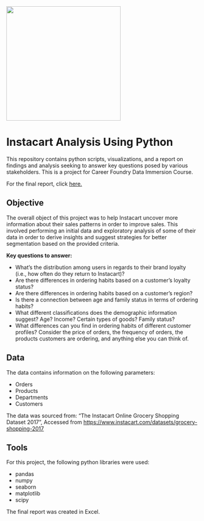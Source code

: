 <img src="https://user-images.githubusercontent.com/105828774/170088951-d0d2666b-d361-4fb6-b8c0-12fe4091dc3a.png" width="300">

# Instacart Analysis Using Python 
This repository contains python scripts, visualizations, and a report on findings and analysis seeking to answer key questions posed by various stakeholders. This is a project for Career Foundry Data Immersion Course. 

For the final report, click [here.](https://github.com/Bennett-David/Instacart-Analysis/blob/27e3420e883a1e63dd16024d5ce769fdcd3ecf50/04-2022-%20Instacart%20Basket%20Analysis/Sent%20to%20Client/Bennett%20A4_final_report.xlsx)

## **Objective**
The overall object of this project was to help Instacart uncover more information about their sales patterns in order to improve sales.  This involved performing an initial data and exploratory analysis of some of their data in order to derive insights and suggest strategies for better segmentation based on the provided criteria. 


**Key questions to answer:**
- What’s the distribution among users in regards to their brand loyalty (i.e., how often do they return to Instacart)?
- Are there differences in ordering habits based on a customer’s loyalty status?
- Are there differences in ordering habits based on a customer’s region?
- Is there a connection between age and family status in terms of ordering habits?
- What different classifications does the demographic information suggest? Age? Income? Certain types of goods? Family status?
- What differences can you find in ordering habits of different customer profiles? Consider the price of orders, the frequency of orders, the products customers are ordering, and anything else you can think of.


## **Data**
The data contains information on the following parameters:
- Orders
- Products
- Departments
- Customers


The data was sourced from: “The Instacart Online Grocery Shopping Dataset
2017”, Accessed from https://www.instacart.com/datasets/grocery-shopping-2017


## **Tools**
For this project, the following python libraries were used: 
- pandas
- numpy 
- seaborn
- matplotlib
- scipy

The final report was created in Excel.

